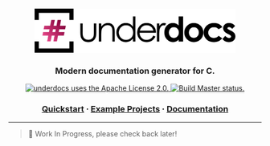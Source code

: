 <div align="center">
  <a href="https://github.com/underdocs/underdocs">
    <img alt="underdocs" src="docs/img/logo.png" width="400" style="padding-top:20px">
  </a>
</div>

<h3 align="center">
  Modern documentation generator for C.
</h3>

<div align="center">
  <a href="https://github.com/underdocs/underdocs/blob/master/LICENSE">
    <img src="https://img.shields.io/github/license/underdocs/underdocs" alt="underdocs uses the Apache License 2.0.">
  </a>
  <a href="https://github.com/underdocs/underdocs/actions?query=workflow%3A%22Build+Master%22">
    <img src="https://github.com/underdocs/underdocs/workflows/Build%20Master/badge.svg" alt="Build Master status.">
  </a>
</div>


<h3 align="center">
  <a href="">Quickstart</a>
  <span> · </span>
  <a href="">Example Projects</a>
  <span> · </span>
  <a href="">Documentation</a>
</h3>

---

> :construction: Work In Progress, please check back later!

